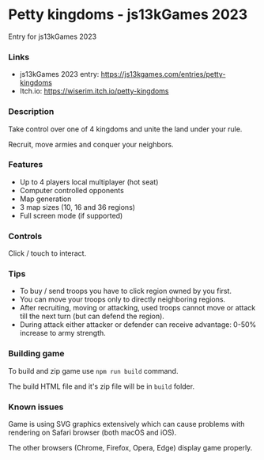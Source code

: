 # Petty kingdoms - js13kGames 2023
Entry for js13kGames 2023

### Links
* js13kGames 2023 entry: https://js13kgames.com/entries/petty-kingdoms
* Itch.io: https://wiserim.itch.io/petty-kingdoms

### Description
Take control over one of 4 kingdoms and unite the land under your rule.

Recruit, move armies and conquer your neighbors.


### Features
* Up to 4 players local multiplayer (hot seat)
* Computer controlled opponents
* Map generation
* 3 map sizes (10, 16 and 36 regions)
* ​​​​Full screen mode (if supported)​

### Controls
Click / touch to interact.

### Tips
* To buy / send troops you have to click region owned by you first.
* You can move your troops only to directly neighboring regions.​​
* After recruiting, moving or attacking, used troops cannot move or attack till the next turn (but can defend the region).
* During attack either attacker or defender can receive advantage: 0-50% increase to army strength.​​

### Building game
To build and zip game use ```npm run build``` command.

The build HTML file and it's zip file will be in ```build``` folder.

### Known issues
Game is using SVG graphics extensively which can cause problems with rendering on Safari browser (both macOS and iOS).​

The other browsers (Chrome, Firefox, Opera, Edge) display game properly.​

